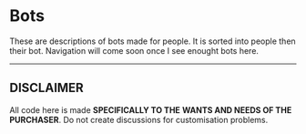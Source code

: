 # Bots

These are descriptions of bots made for people.
It is sorted into people then their bot. 
Navigation will come soon once I see enought
bots here.

---

## DISCLAIMER

All code here is made **SPECIFICALLY TO THE**
**WANTS AND NEEDS OF THE PURCHASER**. Do not
create discussions for customisation problems.